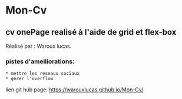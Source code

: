 # Mon-Cv
## cv onePage realisé à l'aide de grid et flex-box
Réalisé par : Waroux lucas.

### pistes d'ameiliorations: 
    * mettre les reseaux sociaux
    * gerer l'overflow 
    
lien git hub page: https://warouxlucas.github.io/Mon-Cv/